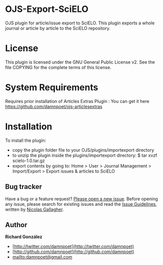 # OJS-Export-SciELO

OJS plugin for article/issue export to SciELO.
This plugin exports a whole journal or article by article to the SciELO repository.



# License

This plugin is licensed under the GNU General Public License v2. See the file COPYING for the complete terms of this license.



# System Requirements

Requires prior installation of Articles Extras Plugin : You can get it here https://github.com/damnpoet/ojs-articlesextras



# Installation

To install the plugin:
 - copy the plugin folder file to your OJS/plugins/importexport directory
 - to unzip the plugin inside the plugins/importexport directory:
    $ tar xvzf scielo-1.0.tar.gz
 - export contents by going to:  Home > User > Journal Management > Import/Export > Export issues & articles to SciELO



## Bug tracker

Have a bug or a feature request? [Please open a new issue](https://github.com/damnpoet/yiidhl/issues). Before opening any issue, please search for existing issues and read the [Issue Guidelines](https://github.com/necolas/issue-guidelines), written by [Nicolas Gallagher](https://github.com/necolas/).



## Author

**Richard González**

+ [http://twitter.com/damnpoet](http://twitter.com/damnpoet)
+ [http://github.com/damnpoet](http://github.com/damnpoet)
+ [mailto:damnpoet@gmail.com](email)